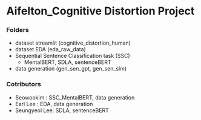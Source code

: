# Aifelton_Cognitive Distortion Project

### Folders

- dataset streamlit (cognitive_distortion_human)
- dataset EDA (eda_raw_data)
- Sequential Sentence Classification task (SSC)
    - MentalBERT, SDLA, sentenceBERT    
- data generation (gen_sen_gpt, gen_sen_slm)

### Cotributors

- Seowookim : SSC_MentalBERT, data generation
- Earl Lee : EDA, data generation
- Seungyeol Lee: SDLA, sentenceBERT
  
